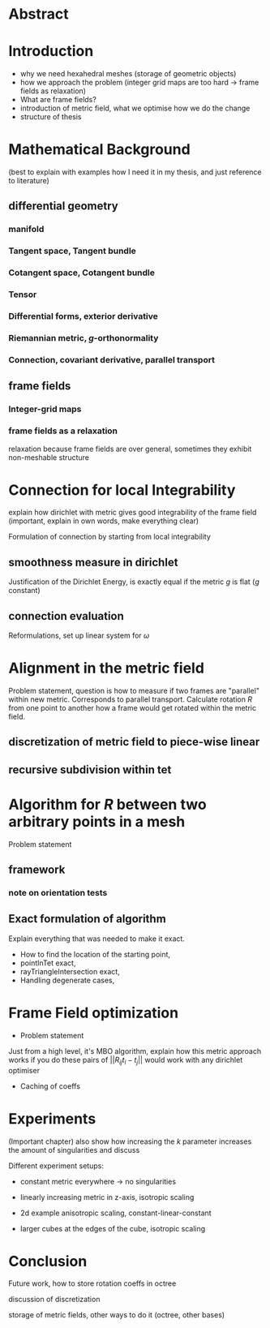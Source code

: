 # Abstract

# Introduction

- why we need hexahedral meshes (storage of geometric objects)
- how we approach the problem (integer grid maps are too hard -> frame fields as relaxation)
- What are frame fields?
- introduction of metric field, what we optimise how we do the change
- structure of thesis

# Mathematical Background 

(best to explain with examples how I need it in my thesis, and just reference to literature)

## differential geometry

### manifold

### Tangent space, Tangent bundle

### Cotangent space, Cotangent bundle

### Tensor

### Differential forms, exterior derivative

### Riemannian metric, $g$-orthonormality

### Connection, covariant derivative, parallel transport

## frame fields

### Integer-grid maps

### frame fields as a relaxation

relaxation because frame fields are over general, sometimes they exhibit non-meshable structure

# Connection for local Integrability

explain how dirichlet with metric gives good integrability of the frame field
(important, explain in own words, make everything clear)

Formulation of connection by starting from local integrability

## smoothness measure in dirichlet

Justification of the Dirichlet Energy, is exactly equal if the metric $g$
is flat ($g$ constant)

## connection evaluation

Reformulations, set up linear system for $\omega$

# Alignment in the metric field

Problem statement, question is how to measure if two frames are "parallel" within new metric. Corresponds to parallel transport.
Calculate rotation $R$ from one point to another how a frame would get rotated within the metric field.

## discretization of metric field to piece-wise linear

## recursive subdivision within tet

# Algorithm for $R$ between two arbitrary points in a mesh

Problem statement

## framework

### note on orientation tests

## Exact formulation of algorithm

Explain everything that was needed to make it exact.

- How to find the location of the starting point,
- pointInTet exact,
- rayTriangleIntersection exact,
- Handling degenerate cases,

# Frame Field optimization

- Problem statement

Just from a high level, it's MBO algorithm,
explain how this metric approach works if you do these pairs of
$||R_{ij}t_i-t_j||$ would work with any dirichlet optimiser

- Caching of coeffs

# Experiments

(Important chapter)
also show how increasing the $k$ parameter increases the amount of singularities
and discuss

Different experiment setups:

- constant metric everywhere -> no singularities

- linearly increasing metric in z-axis, isotropic scaling

- 2d example anisotropic scaling, constant-linear-constant

- larger cubes at the edges of the cube, isotropic scaling

# Conclusion

Future work, how to store rotation coeffs in octree

discussion of discretization

storage of metric fields, other ways to do it (octree, other bases)